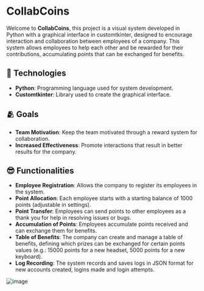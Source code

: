# CollabCoins

Welcome to **CollabCoins**, this project is a visual system developed in Python with a graphical interface in customtkinter, designed to encourage interaction and collaboration between employees of a company. 
This system allows employees to help each other and be rewarded for their contributions, accumulating points that can be exchanged for benefits.

## 🚀 Technologies

- **Python**: Programming language used for system development.
- **Customtkinter**: Library used to create the graphical interface.

## 🫂 Goals

- **Team Motivation**: Keep the team motivated through a reward system for collaboration.
- **Increased Effectiveness**: Promote interactions that result in better results for the company.

## 😎 Functionalities
- **Employee Registration**: Allows the company to register its employees in the system.
- **Point Allocation**: Each employee starts with a starting balance of 1000 points (adjustable in settings).
- **Point Transfer**: Employees can send points to other employees as a thank you for help in resolving issues or bugs.
- **Accumulation of Points**: Employees accumulate points received and can exchange them for benefits.
- **Table of Benefits**: The company can create and manage a table of benefits, defining which prizes can be exchanged for certain points values (e.g.: 15000 points for a new headset, 5000 points for a new keyboard).
- **Log Recording**: The system records and saves logs in JSON format for new accounts created, logins made and login attempts.

![image](https://github.com/SylvioLeonZanotti/CollabCoins/assets/123652053/4b4bc8b7-6016-43e7-a234-1cdca775cf14)
